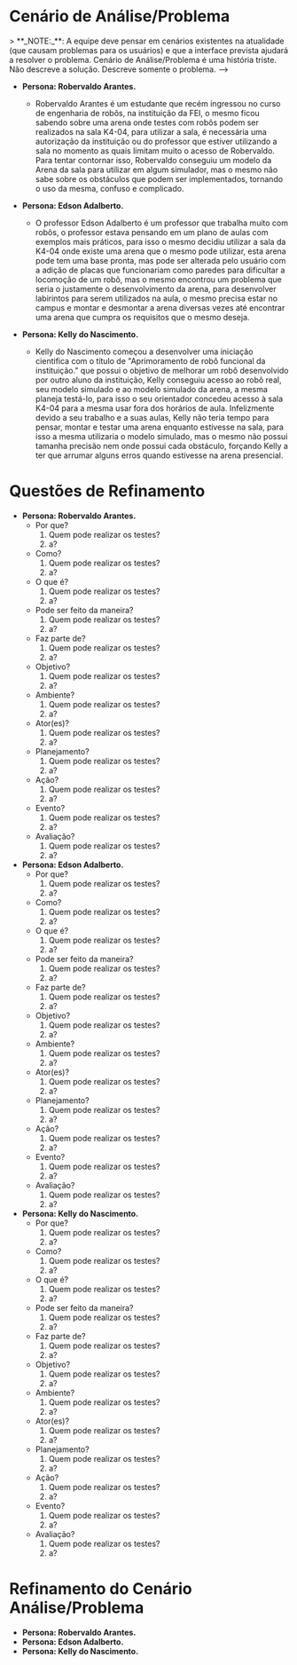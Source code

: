 # Cenário de Análise/Problema

<!-->> **_NOTE:_**: A equipe deve pensar em cenários existentes na atualidade (que causam problemas para os usuários) e que a interface prevista ajudará a resolver o problema. Cenário de Análise/Problema é uma história triste. Não descreve a solução. Descreve somente o problema.
-->

<!--
* Porque os atores querem ou precisam alcançar esse objetivo?
  * R: Para obter uma arena com mais facilidade.
* De que informações ou conhecimentos os atores precisam para realizar esse objetivo?
  * R: Entendimento sobre a arena da K404 e como a mesma funciona.
* Em que situações o cenário ocorre (quase, onde e pq)?
  * R: Quando disponível na Sala k404 da FEI por conta de aula ou testes.
* Quais são as tecnologias utilizadas no ambiente de trabalho? Como os usuários as utilizam?
  * R: Robôs, simuladores e ROS
* Quais características dos atores lhes auxiliam ou atrapalham em alcançar o objetivo?
  * R: Entendimento lógico, entendimento sobre a arena da K404, falta de autorização.
* Quem precisa ser notificado da conclusão (bem/mal sucedida) do objetivo?
  * R: O usuário
* Como os atores alcançam o objetivo atualmente?
  * R: Precisam montar arenas fisicamente e testar manualmente se a mesma lhes agrada.
* De que maneira o ambiente e o sistema auxiliam ou impedem que os atores tomem decisões adequadas?
  * R: Por ser um simulador, a interface auxilia no desenvolvimento da arena, tornando o processo manual para virtual.
* Que recursos estão disponíveis para realizá-la?
  * R: Simuladores e o computador.
* Quais problemas ou dificuldades podem surgir ao realizá-la?
  * R: Um processo a mais para fazer, mas facilitando outro futuro.
* Quais eventos disparam a necessidade de alcançar o objetivo?
  * R: A necessidade de montar arenas manualmente.
* Quais eventos são (deveriam ser) disparados pela conclusão desse objetivo?
  * R: facilitar o desenvolvimento de arenas simuladas baseadas na arena da k404
* Como os atores conseguem saber se uma ação foi concluída e realizada com sucesso?
  * R: O programa gera arquivos de mapa e .sdf para o usuário utilizar.
* Qual é o resultado do alcance do objetivo?
  * R: O usuário consegue desenvolver arenas de maneira mais simples, podendo desenvolver de maneira mais rápida.
  -->


<!--
## Ambiente e contexto

* Porque os atores querem ou precisam alcançar esse objetivo?
  * R: Para obter uma arena com mais facilidade.
* De que informações ou conhecimentos os atores precisam para realizar esse objetivo?
  * R: Entendimento sobre a arena da K404 e como a mesma funciona.
* Em que situações o cenário ocorre (quase, onde e pq)?
  * R: Quando disponível na Sala k404 da FEI por conta de aula ou testes.
* Quais são as tecnologias utilizadas no ambiente de trabalho? Como os usuários as utilizam?
  * R: Robôs, simuladores e ROS
* Quais características dos atores lhes auxiliam ou atrapalham em alcançar o objetivo?
  * R: Entendimento lógico, entendimento sobre a arena da K404, falta de autorização.
* Quem precisa ser notificado da conclusão (bem/mal sucedida) do objetivo?
  * R: O usuário
* Como os atores alcançam o objetivo atualmente?
  * R: Precisam montar arenas fisicamente e testar manualmente se a mesma lhes agrada.
* De que maneira o ambiente e o sistema auxiliam ou impedem que os atores tomem decisões adequadas?
  * R: Por ser um simulador, a interface auxilia no desenvolvimento da arena, tornando o processo manual para virtual.
* Que recursos estão disponíveis para realizá-la?
  * R: Simuladores e o computador.
* Quais problemas ou dificuldades podem surgir ao realizá-la?
  * R: Um processo a mais para fazer, mas facilitando outro futuro.
* Quais eventos disparam a necessidade de alcançar o objetivo?
  * R: A necessidade de montar arenas manualmente.
* Quais eventos são (deveriam ser) disparados pela conclusão desse objetivo?
  * R: facilitar o desenvolvimento de arenas simuladas baseadas na arena da k404
* Como os atores conseguem saber se uma ação foi concluída e realizada com sucesso?
  * R: O programa gera arquivos de mapa e .sdf para o usuário utilizar.
* Qual é o resultado do alcance do objetivo?
  * R: O usuário consegue desenvolver arenas de maneira mais simples, podendo desenvolver de maneira mais rápida.
  -->
  * **Persona: Robervaldo Arantes.**  
    * Robervaldo Arantes é um estudante que recém ingressou no curso de engenharia de robôs, na instituição da FEI, o mesmo ficou sabendo sobre uma arena onde testes com robôs podem ser realizados na sala K4-04, para utilizar a sala, é necessária uma autorização da instituição ou do professor que estiver utilizando a sala no momento as quais limitam muito o acesso de Robervaldo. Para tentar contornar isso, Robervaldo conseguiu um modelo da Arena da sala para utilizar em algum simulador, mas o mesmo não sabe sobre os obstáculos que podem ser implementados, tornando o uso da mesma, confuso e complicado.

  * **Persona: Edson Adalberto.**
    * O professor Edson Adalberto é um professor que trabalha muito com robôs, o professor estava pensando em um plano de aulas com exemplos mais práticos, para isso o mesmo decidiu utilizar a sala da K4-04 onde existe uma arena que o mesmo pode utilizar, esta arena pode tem uma base pronta, mas pode ser alterada pelo usuário com a adição de placas que funcionariam como paredes para dificultar a locomoção de um robô, mas o mesmo encontrou um problema que seria o justamente o desenvolvimento da arena, para desenvolver labirintos para serem utilizados na aula, o mesmo precisa estar no campus e montar e desmontar a arena diversas vezes até encontrar uma arena que cumpra os requisitos que o mesmo deseja.

* **Persona: Kelly do Nascimento.**
    * Kelly do Nascimento começou a desenvolver uma iniciação cientifica com o título de "Aprimoramento de robô funcional da instituição." que possui o objetivo de melhorar um robô desenvolvido por outro aluno da instituição, Kelly conseguiu acesso ao robô real, seu modelo simulado e ao modelo simulado da arena, a mesma planeja testá-lo, para isso o seu orientador concedeu acesso à sala K4-04 para a mesma usar fora dos horários de aula. Infelizmente devido a seu trabalho e a suas aulas, Kelly não teria tempo para pensar, montar e testar uma arena enquanto estivesse na sala, para isso a mesma utilizaria o modelo simulado, mas o mesmo não possui tamanha precisão nem onde possui cada obstáculo, forçando Kelly a ter que arrumar alguns erros quando estivesse na arena presencial.
 
# Questões de Refinamento
<!--
Por que, Como, o que é, Pode ser feito da maneira, Faz parte de, Objetivo, Ambiente, Ator(es), Planejamento, Ação, Evento, Avaliação.
-->
* **Persona: Robervaldo Arantes.**
  * Por que?
    1. Quem pode realizar os testes?
    2.  a?
  * Como?
    1. Quem pode realizar os testes?
    2.  a?
  * O que é?
    1. Quem pode realizar os testes?
    2.  a?
  * Pode ser feito da maneira?
    1. Quem pode realizar os testes?
    2.  a?
  * Faz parte de?
    1. Quem pode realizar os testes?
    2.  a?
  * Objetivo?
    1. Quem pode realizar os testes?
    2.  a?
  * Ambiente?
    1. Quem pode realizar os testes?
    2.  a?
  * Ator(es)?
    1. Quem pode realizar os testes?
    2.  a?
  * Planejamento?
    1. Quem pode realizar os testes?
    2.  a?
  * Ação?
    1. Quem pode realizar os testes?
    2.  a?
  * Evento?
    1. Quem pode realizar os testes?
    2.  a?
  * Avaliação?
    1. Quem pode realizar os testes?
    2.  a?  
* **Persona: Edson Adalberto.**
  * Por que?
    1. Quem pode realizar os testes?
    2.  a?
  * Como?
    1. Quem pode realizar os testes?
    2.  a?
  * O que é?
    1. Quem pode realizar os testes?
    2.  a?
  * Pode ser feito da maneira?
    1. Quem pode realizar os testes?
    2.  a?
  * Faz parte de?
    1. Quem pode realizar os testes?
    2.  a?
  * Objetivo?
    1. Quem pode realizar os testes?
    2.  a?
  * Ambiente?
    1. Quem pode realizar os testes?
    2.  a?
  * Ator(es)?
    1. Quem pode realizar os testes?
    2.  a?
  * Planejamento?
    1. Quem pode realizar os testes?
    2.  a?
  * Ação?
    1. Quem pode realizar os testes?
    2.  a?
  * Evento?
    1. Quem pode realizar os testes?
    2.  a?
  * Avaliação?
    1. Quem pode realizar os testes?
    2.  a?  
* **Persona: Kelly do Nascimento.**
  * Por que?
    1. Quem pode realizar os testes?
    2.  a?
  * Como?
    1. Quem pode realizar os testes?
    2.  a?
  * O que é?
    1. Quem pode realizar os testes?
    2.  a?
  * Pode ser feito da maneira?
    1. Quem pode realizar os testes?
    2.  a?
  * Faz parte de?
    1. Quem pode realizar os testes?
    2.  a?
  * Objetivo?
    1. Quem pode realizar os testes?
    2.  a?
  * Ambiente?
    1. Quem pode realizar os testes?
    2.  a?
  * Ator(es)?
    1. Quem pode realizar os testes?
    2.  a?
  * Planejamento?
    1. Quem pode realizar os testes?
    2.  a?
  * Ação?
    1. Quem pode realizar os testes?
    2.  a?
  * Evento?
    1. Quem pode realizar os testes?
    2.  a?
  * Avaliação?
    1. Quem pode realizar os testes?
    2.  a?  
# Refinamento do Cenário Análise/Problema
* **Persona: Robervaldo Arantes.**
* **Persona: Edson Adalberto.**
* **Persona: Kelly do Nascimento.**
